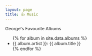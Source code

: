 ```yaml
---
layout: page
title: 👍 Music
---
```


<div class="card">
<div class="card-header">
George's Favourite Albums
</div>
<ul class="list-group list-group-flush">
{% for album in site.data.albums %}
  <li class="list-group-item">
  <span class="text-muted">{{ album.artist }}:</span> <span class="fw-bold">{{ album.title }}</span>   
  </li>
{% endfor %}
</ul>
</div>
